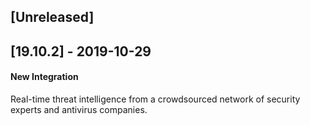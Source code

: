 ## [Unreleased]


## [19.10.2] - 2019-10-29
#### New Integration
Real-time threat intelligence from a crowdsourced network of security experts and antivirus companies.
